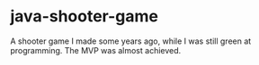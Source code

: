 # java-shooter-game
A shooter game I made some years ago, while I was still green at programming. The MVP was almost achieved.
